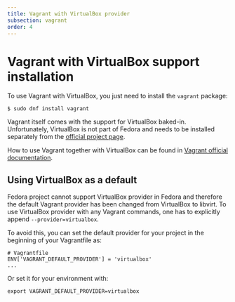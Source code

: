 ```yaml
---
title: Vagrant with VirtualBox provider
subsection: vagrant
order: 4
---
```


# Vagrant with VirtualBox support installation

To use Vagrant with VirtualBox, you just need to install the `vagrant` package:

```
$ sudo dnf install vagrant
```

Vagrant itself comes with the support for VirtualBox baked-in. Unfortunately, VirtualBox is
not part of Fedora and needs to be installed separately from the [official project page](https://www.virtualbox.org/).

How to use Vagrant together with VirtualBox can be found in [Vagrant official documentation](https://docs.vagrantup.com/v2/).

## Using VirtualBox as a default

Fedora project cannot support VirtualBox provider in Fedora and therefore the default Vagrant
provider has been changed from VirtualBox to libvirt. To use VirtualBox provider with any Vagrant
commands, one has to explicitly append `--provider=virtualbox`.

To avoid this, you can set the default provider for your project in the beginning of your
Vagrantfile as:

```
# Vagrantfile
ENV['VAGRANT_DEFAULT_PROVIDER'] = 'virtualbox'
...
```

Or set it for your environment with:

```
export VAGRANT_DEFAULT_PROVIDER=virtualbox
```
